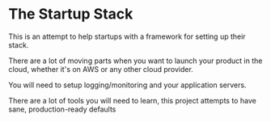 # The Startup Stack

This is an attempt to help startups with a framework for setting up their
stack.

There are a lot of moving parts when you want to launch your product in the
cloud, whether it's on AWS or any other cloud provider.

You will need to setup logging/monitoring and your application servers.

There are a lot of tools you will need to learn, this project attempts to have
sane, production-ready defaults


